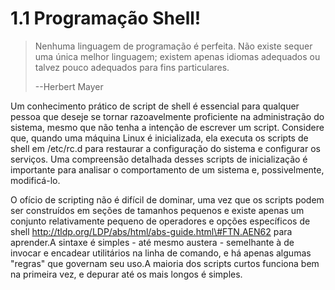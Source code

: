 # 1.1 Programação Shell!

> Nenhuma linguagem de programação é perfeita. Não existe sequer uma única melhor linguagem; existem apenas idiomas adequados ou talvez pouco adequados para fins particulares.
>
> --Herbert Mayer

Um conhecimento prático de script de shell é essencial para qualquer pessoa que deseje se tornar razoavelmente proficiente na administração do sistema, mesmo que não tenha a intenção de escrever um script. Considere que, quando uma máquina Linux é inicializada, ela executa os scripts de shell em /etc/rc.d para restaurar a configuração do sistema e configurar os serviços. Uma compreensão detalhada desses scripts de inicialização é importante para analisar o comportamento de um sistema e, possivelmente, modificá-lo.

O ofício de scripting não é difícil de dominar, uma vez que os scripts podem ser construídos em seções de tamanhos pequenos e existe apenas um conjunto relativamente pequeno de operadores e opções específicos de shell http://tldp.org/LDP/abs/html/abs-guide.html\#FTN.AEN62 para aprender.A sintaxe é simples - até mesmo austera - semelhante à de invocar e encadear utilitários na linha de comando, e há apenas algumas "regras" que governam seu uso.A maioria dos scripts curtos funciona bem na primeira vez, e depurar até os mais longos é simples.

